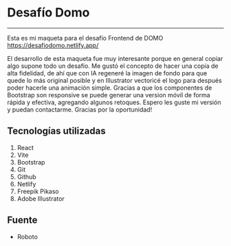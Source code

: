 # Desafío Domo 
----
Esta es mi maqueta para el desafío Frontend de DOMO
https://desafiodomo.netlify.app/ 

El desarrollo de esta maqueta fue muy interesante porque en general copiar algo supone todo un desafío. Me gustó el concepto de hacer una copia de alta fidelidad, de ahí que con IA regeneré la imagen de fondo para que quede lo más original posible y en Illustrator vectoricé el logo para después poder hacerle una animación simple. Gracias a que los componentes de Bootstrap son responsive se puede generar una version móvil de forma rápida y efectiva, agregando algunos retoques. Espero les guste mi versión y puedan contactarme. Gracias por la oportunidad!


## Tecnologías utilizadas

1. React
2. Vite
3. Bootstrap
4. Git
1. Github
1. Netlify 
1. Freepik Pikaso
1. Adobe Illustrator

## Fuente
 - Roboto